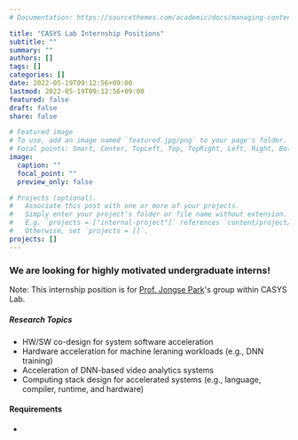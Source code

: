 ```yaml
---
# Documentation: https://sourcethemes.com/academic/docs/managing-content/

title: "CASYS Lab Internship Positions"
subtitle: ""
summary: ""
authors: []
tags: []
categories: []
date: 2022-05-19T09:12:56+09:00
lastmod: 2022-05-19T09:12:56+09:00
featured: false
draft: false
share: false

# Featured image
# To use, add an image named `featured.jpg/png` to your page's folder.
# Focal points: Smart, Center, TopLeft, Top, TopRight, Left, Right, BottomLeft, Bottom, BottomRight.
image:
  caption: ""
  focal_point: ""
  preview_only: false

# Projects (optional).
#   Associate this post with one or more of your projects.
#   Simply enter your project's folder or file name without extension.
#   E.g. `projects = ["internal-project"]` references `content/project/deep-learning/index.md`.
#   Otherwise, set `projects = []`.
projects: []
---
```


### We are looking for highly motivated undergraduate interns!  
Note: This internship position is for <a href="https://jongse-park.github.io/">Prof. Jongse Park</a>'s group within CASYS Lab. 


##### Research Topics
- HW/SW co-design for system software acceleration
- Hardware acceleration for machine leraning workloads (e.g., DNN training) 
- Acceleration of DNN-based video analytics systems 
- Computing stack design for accelerated systems (e.g., language, compiler, runtime, and hardware)

#### Requirements
-  
